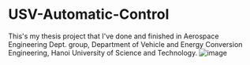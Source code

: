 # USV-Automatic-Control
This's my thesis project that I've done and finished in Aerospace Engineering Dept. group, Department of Vehicle and Energy Conversion Engineering, Hanoi University of Science and Technology.
  ![image](https://github.com/BinhCornelius/USV-Automatic-Control/assets/170936970/87988b2f-7991-43b7-aeb4-97ae2fb2d670)


